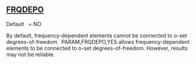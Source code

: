 ## [FRQDEPO](https://help.hexagonmi.com/bundle/MSC_Nastran_2022.4/page/Nastran_Combined_Book/qrg/parameters/TOC.FRQDEPO.xhtml)

Default    = NO

By default, frequency-dependent elements cannot be connected to o-set degrees-of-freedom.  PARAM,FRQDEPO,YES allows frequency-dependent elements to be connected to o-set degrees-of-freedom. However, results may not be reliable.

